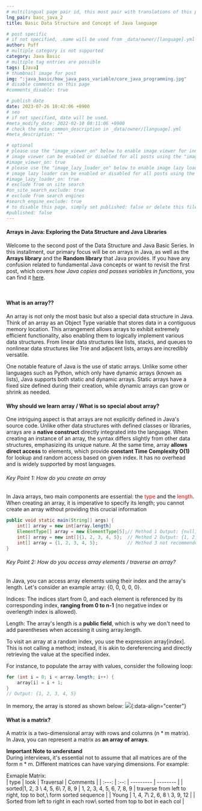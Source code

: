 ```yaml
---
# multilingual page pair id, this must pair with translations of this page. (This name must be unique)
lng_pair: basc_java_2
title: Basic Data Structure and Concept of Java language

# post specific
# if not specified, .name will be used from _data/owner/[language].yml
author: Puff
# multiple category is not supported
category: Java Basic
# multiple tag entries are possible
tags: [Java]
# thumbnail image for post
img: ":java_basic/how_java_pass_variable/core_java_programming.jpg"
# disable comments on this page
#comments_disable: true

# publish date
date: 2023-07-26 10:42:06 +0900
# seo
# if not specified, date will be used.
#meta_modify_date: 2022-02-10 08:11:06 +0900
# check the meta_common_description in _data/owner/[language].yml
#meta_description: ""

# optional
# please use the "image_viewer_on" below to enable image viewer for individual pages or posts (_posts/ or [language]/_posts folders).
# image viewer can be enabled or disabled for all posts using the "image_viewer_posts: true" setting in _data/conf/main.yml.
#image_viewer_on: true
# please use the "image_lazy_loader_on" below to enable image lazy loader for individual pages or posts (_posts/ or [language]/_posts folders).
# image lazy loader can be enabled or disabled for all posts using the "image_lazy_loader_posts: true" setting in _data/conf/main.yml.
#image_lazy_loader_on: true
# exclude from on site search
#on_site_search_exclude: true
# exclude from search engines
#search_engine_exclude: true
# to disable this page, simply set published: false or delete this file
#published: false
---
```


<!-- outline-start -->

<!-- outline-end -->

#### Arrays in Java: Exploring the Data Structure and Java Libraries

Welcome to the second post of the Data Structure and Java Basic Series. In this installment, our primary focus will be on arrays in Java, as well as the **Arrays library** and the **Random library** that Java provides. If you have any confusion related to fundamental Java concepts or want to revisit the first post, which covers _how Java copies and passes variables in functions_, you can find it [here](https://www.catfish0w0.com/posts/2023-07-24-Basic-Java-Concepts).

<br>

#### What is an array??

An array is not only the most basic but also a special data structure in Java. Think of an array as an Object Type variable that stores data in a contiguous memory location. This arrangement allows arrays to exhibit extremely efficient functionality, also enabling them to logically implement various data structures. From linear data structures like lists, stacks, and queues to nonlinear data structures like Trie and adjacent lists, arrays are incredibly versatile.

One notable feature of Java is the use of static arrays. Unlike some other languages such as Python, which only have dynamic arrays (known as lists), Java supports both static and dynamic arrays. Static arrays have a fixed size defined during their creation, while dynamic arrays can grow or shrink as needed.

#### Why should we learn array / What is so special about array?

One intriguing aspect is that arrays are not explicitly defined in Java's source code. Unlike other data structures with defined classes or libraries, arrays are a **native construct** directly integrated into the language. When creating an instance of an array, the syntax differs slightly from other data structures, emphasizing its unique nature. At the same time, array **allows direct access** to elements, which provide **constant Time Complexity O(1)** for lookup and random access based on given index. It has no overhead and is widely supported by most languages.

###### Key Point 1: How do you create an array

In Java arrays, two main components are essential: the <span style="color:red">type</span> and the <span style="color:red">length</span>. When creating an array, it is imperative to specify its length; you cannot create an array without providing this crucial information

```java
public void static main(String[] args) {
	int[] array = new int[array.length]
    ElementType[] array = new ElementType[5];// Method 1 Output: {null, null, null, null, null}
    int[] array = new int[]{1, 2, 3, 4, 5};  // Method 2 Output: {1, 2, 3, 4, 5}
    int[] array = {1, 2, 3, 4, 5};           // Method 3 not recommended, because of readability. Output: {1, 2, 3, 4, 5}
}

```

###### Key Point 2: How do you access array elements / traverse an array?

In Java, you can access array elements using their index and the array's length. Let's consider an example array: {0, 0, 0, 0, 0}.

Indices: The indices start from 0, and each element is referenced by its corresponding index, **ranging from 0 to n-1** (no negative index or overlength index is allowed).

Length: The array's length is a **public field**, which is why we don't need to add parentheses when accessing it using array.length.

To visit an array at a random index, you use the expression array[index]. This is not calling a method; instead, it is akin to dereferencing and directly retrieving the value at the specified index.

For instance, to populate the array with values, consider the following loop:

```java
for (int i = 0; i < array.length; i++) {
    array[i] = i + 1;
}
// Output: {1, 2, 3, 4, 5}
```

In memory, the array is stored as shown below:
![](:java_basic/array/array1.png){:data-align="center"}

#### What is a matrix?

A matrix is a two-dimensional array with rows and columns (n \* m matrix). In Java, you can represent a matrix as **an array of arrays**.

**Important Note to understand**\
During interviews, it's essential not to assume that all matrices are of the form n \* m. Different matrices can have varying dimensions. For example:

Exmaple Matrix:\
| type | look | Traversal | Comments |
| :---: | :--: | --------- | -------- |
| sorted|1, 2, 3 \ 4, 5, 6\ 7, 8, 9 | 1, 2, 3, 4, 5, 6, 7, 8, 9 | traverse from left to right, top to bot,\ form sorted sequence |
| Young | 1, 4, 7\ 2, 6, 8 \ 3, 9, 12 | | Sorted from left to right in each row\ sorted from top to bot in each col |
